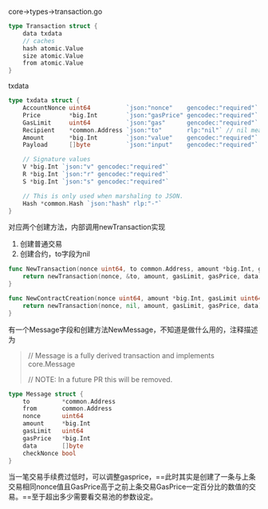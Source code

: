 core->types->transaction.go

```go
type Transaction struct {
	data txdata
	// caches
	hash atomic.Value
	size atomic.Value
	from atomic.Value
}
```

txdata

```go
type txdata struct {
	AccountNonce uint64          `json:"nonce"    gencodec:"required"`
	Price        *big.Int        `json:"gasPrice" gencodec:"required"`
	GasLimit     uint64          `json:"gas"      gencodec:"required"`
	Recipient    *common.Address `json:"to"       rlp:"nil"` // nil means contract creation
	Amount       *big.Int        `json:"value"    gencodec:"required"`
	Payload      []byte          `json:"input"    gencodec:"required"`

	// Signature values
	V *big.Int `json:"v" gencodec:"required"`
	R *big.Int `json:"r" gencodec:"required"`
	S *big.Int `json:"s" gencodec:"required"`

	// This is only used when marshaling to JSON.
	Hash *common.Hash `json:"hash" rlp:"-"`
}
```



对应两个创建方法，内部调用newTransaction实现

1. 创建普通交易
2. 创建合约，to字段为nil

```go
func NewTransaction(nonce uint64, to common.Address, amount *big.Int, gasLimit uint64, gasPrice *big.Int, data []byte) *Transaction {
	return newTransaction(nonce, &to, amount, gasLimit, gasPrice, data)
}

func NewContractCreation(nonce uint64, amount *big.Int, gasLimit uint64, gasPrice *big.Int, data []byte) *Transaction {
	return newTransaction(nonce, nil, amount, gasLimit, gasPrice, data)
}
```



有一个Message字段和创建方法NewMessage，不知道是做什么用的，注释描述为

> // Message is a fully derived transaction and implements core.Message
>
> // NOTE: In a future PR this will be removed.

```go
type Message struct {
	to         *common.Address
	from       common.Address
	nonce      uint64
	amount     *big.Int
	gasLimit   uint64
	gasPrice   *big.Int
	data       []byte
	checkNonce bool
}
```





当一笔交易手续费过低时，可以调整gasprice，==此时其实是创建了一条与上条交易相同nonce值且GasPrice高于之前上条交易GasPrice一定百分比的数值的交易。==至于超出多少需要看交易池的参数设定。

